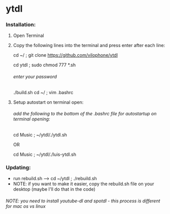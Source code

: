 # ytdl

### Installation:

1. Open Terminal
2. Copy the following lines into the terminal and press enter after each line: 

    cd ~/ ; git clone https://github.com/vilophone/ytdl

    cd ytdl ; sudo chmod 777 *.sh 
    ###### enter your password
    ./build.sh
    cd ~/ ; vim .bashrc
3. Setup autostart on terminal open:
    ###### add the following to the bottom of the .bashrc file for autostartup on terminal opening: 
    cd Music ; ~/ytdl/./ytdl.sh 
    
    OR 
    
    cd Music ; ~/ytdl/./luis-ytdl.sh


### Updating: 
  - run rebuild.sh --> cd ~/ytdl ; ./rebuild.sh
  - NOTE: if you want to make it easier, copy the rebuild.sh file on your desktop (maybe I'll do that in the code)

###### NOTE: you need to install youtube-dl and spotdl - this process is different for mac os vs linux

